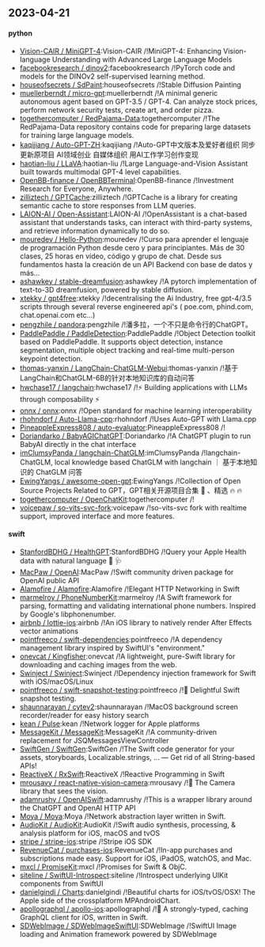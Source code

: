 ## 2023-04-21

#### python
* [Vision-CAIR / MiniGPT-4](https://github.com/Vision-CAIR/MiniGPT-4):Vision-CAIR /!MiniGPT-4: Enhancing Vision-language Understanding with Advanced Large Language Models
* [facebookresearch / dinov2](https://github.com/facebookresearch/dinov2):facebookresearch /!PyTorch code and models for the DINOv2 self-supervised learning method.
* [houseofsecrets / SdPaint](https://github.com/houseofsecrets/SdPaint):houseofsecrets /!Stable Diffusion Painting
* [muellerberndt / micro-gpt](https://github.com/muellerberndt/micro-gpt):muellerberndt /!A minimal generic autonomous agent based on GPT-3.5 / GPT-4. Can analyze stock prices, perform network security tests, create art, and order pizza.
* [togethercomputer / RedPajama-Data](https://github.com/togethercomputer/RedPajama-Data):togethercomputer /!The RedPajama-Data repository contains code for preparing large datasets for training large language models.
* [kaqijiang / Auto-GPT-ZH](https://github.com/kaqijiang/Auto-GPT-ZH):kaqijiang /!Auto-GPT中文版本及爱好者组织 同步更新原项目 AI领域创业 自媒体组织 用AI工作学习创作变现
* [haotian-liu / LLaVA](https://github.com/haotian-liu/LLaVA):haotian-liu /!Large Language-and-Vision Assistant built towards multimodal GPT-4 level capabilities.
* [OpenBB-finance / OpenBBTerminal](https://github.com/OpenBB-finance/OpenBBTerminal):OpenBB-finance /!Investment Research for Everyone, Anywhere.
* [zilliztech / GPTCache](https://github.com/zilliztech/GPTCache):zilliztech /!GPTCache is a library for creating semantic cache to store responses from LLM queries.
* [LAION-AI / Open-Assistant](https://github.com/LAION-AI/Open-Assistant):LAION-AI /!OpenAssistant is a chat-based assistant that understands tasks, can interact with third-party systems, and retrieve information dynamically to do so.
* [mouredev / Hello-Python](https://github.com/mouredev/Hello-Python):mouredev /!Curso para aprender el lenguaje de programación Python desde cero y para principiantes. Más de 30 clases, 25 horas en vídeo, código y grupo de chat. Desde sus fundamentos hasta la creación de un API Backend con base de datos y más...
* [ashawkey / stable-dreamfusion](https://github.com/ashawkey/stable-dreamfusion):ashawkey /!A pytorch implementation of text-to-3D dreamfusion, powered by stable diffusion.
* [xtekky / gpt4free](https://github.com/xtekky/gpt4free):xtekky /!decentralising the Ai Industry, free gpt-4/3.5 scripts through several reverse engineered api's ( poe.com, phind.com, chat.openai.com etc...)
* [pengzhile / pandora](https://github.com/pengzhile/pandora):pengzhile /!潘多拉，一个不只是命令行的ChatGPT。
* [PaddlePaddle / PaddleDetection](https://github.com/PaddlePaddle/PaddleDetection):PaddlePaddle /!Object Detection toolkit based on PaddlePaddle. It supports object detection, instance segmentation, multiple object tracking and real-time multi-person keypoint detection.
* [thomas-yanxin / LangChain-ChatGLM-Webui](https://github.com/thomas-yanxin/LangChain-ChatGLM-Webui):thomas-yanxin /!基于LangChain和ChatGLM-6B的针对本地知识库的自动问答
* [hwchase17 / langchain](https://github.com/hwchase17/langchain):hwchase17 /!⚡
Building applications with LLMs through composability
⚡
* [onnx / onnx](https://github.com/onnx/onnx):onnx /!Open standard for machine learning interoperability
* [rhohndorf / Auto-Llama-cpp](https://github.com/rhohndorf/Auto-Llama-cpp):rhohndorf /!Uses Auto-GPT with Llama.cpp
* [PineappleExpress808 / auto-evaluator](https://github.com/PineappleExpress808/auto-evaluator):PineappleExpress808 /!
* [Doriandarko / BabyAGIChatGPT](https://github.com/Doriandarko/BabyAGIChatGPT):Doriandarko /!A ChatGPT plugin to run BabyAI directly in the chat interface
* [imClumsyPanda / langchain-ChatGLM](https://github.com/imClumsyPanda/langchain-ChatGLM):imClumsyPanda /!langchain-ChatGLM, local knowledge based ChatGLM with langchain ｜ 基于本地知识的 ChatGLM 问答
* [EwingYangs / awesome-open-gpt](https://github.com/EwingYangs/awesome-open-gpt):EwingYangs /!Collection of Open Source Projects Related to GPT，GPT相关开源项目合集
🚀
、精选
🔥
🔥
* [togethercomputer / OpenChatKit](https://github.com/togethercomputer/OpenChatKit):togethercomputer /!
* [voicepaw / so-vits-svc-fork](https://github.com/voicepaw/so-vits-svc-fork):voicepaw /!so-vits-svc fork with realtime support, improved interface and more features.

#### swift
* [StanfordBDHG / HealthGPT](https://github.com/StanfordBDHG/HealthGPT):StanfordBDHG /!Query your Apple Health data with natural language
💬
🩺
* [MacPaw / OpenAI](https://github.com/MacPaw/OpenAI):MacPaw /!Swift community driven package for OpenAI public API
* [Alamofire / Alamofire](https://github.com/Alamofire/Alamofire):Alamofire /!Elegant HTTP Networking in Swift
* [marmelroy / PhoneNumberKit](https://github.com/marmelroy/PhoneNumberKit):marmelroy /!A Swift framework for parsing, formatting and validating international phone numbers. Inspired by Google's libphonenumber.
* [airbnb / lottie-ios](https://github.com/airbnb/lottie-ios):airbnb /!An iOS library to natively render After Effects vector animations
* [pointfreeco / swift-dependencies](https://github.com/pointfreeco/swift-dependencies):pointfreeco /!A dependency management library inspired by SwiftUI's "environment."
* [onevcat / Kingfisher](https://github.com/onevcat/Kingfisher):onevcat /!A lightweight, pure-Swift library for downloading and caching images from the web.
* [Swinject / Swinject](https://github.com/Swinject/Swinject):Swinject /!Dependency injection framework for Swift with iOS/macOS/Linux
* [pointfreeco / swift-snapshot-testing](https://github.com/pointfreeco/swift-snapshot-testing):pointfreeco /!📸
Delightful Swift snapshot testing.
* [shaunnarayan / cytev2](https://github.com/shaunnarayan/cytev2):shaunnarayan /!MacOS background screen recorder/reader for easy history search
* [kean / Pulse](https://github.com/kean/Pulse):kean /!Network logger for Apple platforms
* [MessageKit / MessageKit](https://github.com/MessageKit/MessageKit):MessageKit /!A community-driven replacement for JSQMessagesViewController
* [SwiftGen / SwiftGen](https://github.com/SwiftGen/SwiftGen):SwiftGen /!The Swift code generator for your assets, storyboards, Localizable.strings, … — Get rid of all String-based APIs!
* [ReactiveX / RxSwift](https://github.com/ReactiveX/RxSwift):ReactiveX /!Reactive Programming in Swift
* [mrousavy / react-native-vision-camera](https://github.com/mrousavy/react-native-vision-camera):mrousavy /!📸
The Camera library that sees the vision.
* [adamrushy / OpenAISwift](https://github.com/adamrushy/OpenAISwift):adamrushy /!This is a wrapper library around the ChatGPT and OpenAI HTTP API
* [Moya / Moya](https://github.com/Moya/Moya):Moya /!Network abstraction layer written in Swift.
* [AudioKit / AudioKit](https://github.com/AudioKit/AudioKit):AudioKit /!Swift audio synthesis, processing, & analysis platform for iOS, macOS and tvOS
* [stripe / stripe-ios](https://github.com/stripe/stripe-ios):stripe /!Stripe iOS SDK
* [RevenueCat / purchases-ios](https://github.com/RevenueCat/purchases-ios):RevenueCat /!In-app purchases and subscriptions made easy. Support for iOS, iPadOS, watchOS, and Mac.
* [mxcl / PromiseKit](https://github.com/mxcl/PromiseKit):mxcl /!Promises for Swift & ObjC.
* [siteline / SwiftUI-Introspect](https://github.com/siteline/SwiftUI-Introspect):siteline /!Introspect underlying UIKit components from SwiftUI
* [danielgindi / Charts](https://github.com/danielgindi/Charts):danielgindi /!Beautiful charts for iOS/tvOS/OSX! The Apple side of the crossplatform MPAndroidChart.
* [apollographql / apollo-ios](https://github.com/apollographql/apollo-ios):apollographql /!📱
A strongly-typed, caching GraphQL client for iOS, written in Swift.
* [SDWebImage / SDWebImageSwiftUI](https://github.com/SDWebImage/SDWebImageSwiftUI):SDWebImage /!SwiftUI Image loading and Animation framework powered by SDWebImage
